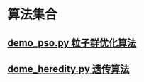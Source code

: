 # 算法集合

## [demo_pso.py 粒子群优化算法](https://github.com/chandlerye/Algorithm-set/blob/main/demo_pso.py)
## [dome_heredity.py  遗传算法](https://github.com/chandlerye/Algorithm-set/blob/main/dome_heredity.py)

